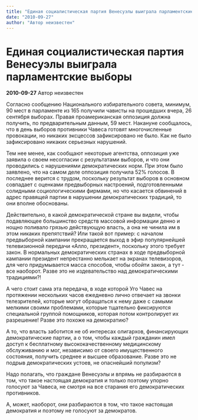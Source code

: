 ```yaml
---
title: "Единая социалистическая партия Венесуэлы выиграла парламентские выборы"
date: "2010-09-27"
author: "Автор неизвестен"
---
```


# Единая социалистическая партия Венесуэлы выиграла парламентские выборы

**2010-09-27** Автор неизвестен

Согласно сообщению Национального избирательного совета, минимум, 90 мест в парламенте из 165 получили чависты на прошедших вчера, 26 сентября выборах. Правая проамериканская оппозиция должна получить, по предварительным данным, 59 мест. Накануне сообщалось, что в день выборов противники Чавеса готовят многочисленные провокации, но никаких эксцессов зафиксировано не было. Как не было зафиксировано никаких серьезных нарушений.

Тем нее менее, как сообщают некоторые агентства, оппозиция уже заявила о своем несогласии с результатами выборов, и что они проводились с нарушениями демократических норм. При этом было заявлено, что на самом деле оппозиция получила 52% голосов. В последнее верится с трудом, поскольку результат выборов в основном совпадает с оценками предвыборных настроений, подготовленными солидными социологическими фирмами, но что касается обвинений в адрес правящей партии в нарушении демократических традиций, то они вполне обоснованы.

Действительно, в какой демократической стране вы видели, чтобы подавляющее большинство средств массовой информации денно и нощно поливало грязью действующую власть, а она не чинила им в этом никаких препятствий? Или такой вот пример: с началом предвыборной кампании прекращается выход в эфир популярнейшей телевизионной передачи «Алло, президент», поскольку этого требует закон. В нормальных демократических странах в ходе предвыборной кампании президент непрестанно мелькает на экранах телевизоров, для чего придумывается масса способов, чтобы обойти закон, а тут - все наоборот. Разве это не издевательство над демократическими традициями?!

А чего стоит сама эта передача, в ходе которой Уго Чавес на протяжении нескольких часов ежедневно лично отвечает на звонки телезрителей, которые могут обращаться к нему даже с самыми мелкими своими проблемами, которые тщательно фиксируются специальной группой помощников, которая потом контролирует их разрешение! Разве это похоже на демократию?

А то, что власть заботится не об интересах олигархов, финансирующих демократические партии, а о том, чтобы каждый гражданин имел доступ к бесплатному высококачественному медицинскому обслуживанию и мог, независимо от своего имущественного состояния, получить среднее и высшее образование. Разве это не подрыв демократических устоев, не опаснейший популизм?

Надо полагать, что граждане Венесуэлы и впрямь не разбираются в том, что такое настоящая демократия и только поэтому упорно голосуют за Чавеса, не смотря на все старания его демократических противников.

А, может, наоборот, они разбираются в том, что такое настоящая демократия и поэтому не голосуют за демократов.